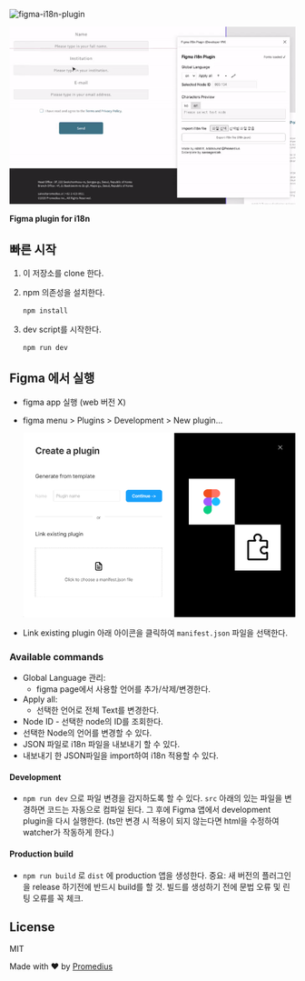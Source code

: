 ![figma-i18n-plugin](https://user-images.githubusercontent.com/52532871/114679205-ec243700-9d46-11eb-9dac-6432a4a69b26.png)

![Figma i18n Plugin](.github/cover.gif)

**Figma plugin for i18n**

## 빠른 시작

1. 이 저장소를 clone 한다.

2. npm 의존성을 설치한다.

   ```bash
   npm install
   ```

3. dev script를 시작한다.
   ```bash
   npm run dev
   ```

## Figma 에서 실행

- figma app 실행 (web 버전 X)
- figma menu > Plugins > Development > New plugin...

  ![Figma i18n Plugin](.github/create_a_plugin.png)

- Link existing plugin 아래 아이콘을 클릭하여 `manifest.json` 파일을 선택한다.

### Available commands

- Global Language 관리:
  - figma page에서 사용할 언어를 추가/삭제/변경한다.
- Apply all:
  - 선택한 언어로 전체 Text를 변경한다.
- Node ID - 선택한 node의 ID를 조회한다.
- 선택한 Node의 언어를 변경할 수 있다.
- JSON 파일로 i18n 파일을 내보내기 할 수 있다.
- 내보내기 한 JSON파일을 import하여 i18n 적용할 수 있다.

#### Development

- `npm run dev` 으로 파일 변경을 감지하도록 할 수 있다. `src` 아래의 있는 파일을 변경하면 코드는 자동으로 컴파일 된다. 그 후에 Figma 앱에서 development plugin을 다시 실행한다. (ts만 변경 시 적용이 되지 않는다면 html을 수정하여 watcher가 작동하게 한다.)

#### Production build

- `npm run build` 로 `dist` 에 production 앱을 생성한다. 중요: 새 버전의 플러그인을 release 하기전에 반드시 build를 할 것. 빌드를 생성하기 전에 문법 오류 및 린팅 오류를 꼭 체크.

## License

MIT

Made with ♥️ by [Promedius](https://promedius.ai)
